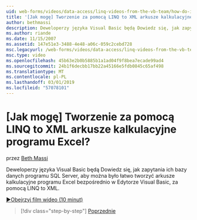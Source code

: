 ```yaml
---
uid: web-forms/videos/data-access/linq-videos-from-the-vb-team/how-do-i-create-excel-spreadsheets-using-linq-to-xml
title: '[Jak mogę] Tworzenie za pomocą LINQ to XML arkusze kalkulacyjne programu Excel? | Microsoft Docs'
author: bethmassi
description: Deweloperzy języka Visual Basic będą Dowiedz się, jak zapytania ich bazy danych programu SQL Server, aby można było łatwo tworzyć arkusze kalkulacyjne programu Excel bezpośrednio w Edytorze Visual Basic nam...
ms.author: riande
ms.date: 11/15/2007
ms.assetid: 147e51e3-3488-4e48-a06c-059c2cebd728
msc.legacyurl: /web-forms/videos/data-access/linq-videos-from-the-vb-team/how-do-i-create-excel-spreadsheets-using-linq-to-xml
msc.type: video
ms.openlocfilehash: 45b63e2b0b5885b1a1ad04f9f8bea7ecade99ad4
ms.sourcegitcommit: 24b1f6decbb17bb22a45166e5fdb0845c65af498
ms.translationtype: MT
ms.contentlocale: pl-PL
ms.lasthandoff: 03/01/2019
ms.locfileid: "57078101"
---
```

<a name="how-do-i-create-excel-spreadsheets-using-linq-to-xml"></a>[Jak mogę] Tworzenie za pomocą LINQ to XML arkusze kalkulacyjne programu Excel?
====================
przez [Beth Massi](https://github.com/bethmassi)

Deweloperzy języka Visual Basic będą Dowiedz się, jak zapytania ich bazy danych programu SQL Server, aby można było łatwo tworzyć arkusze kalkulacyjne programu Excel bezpośrednio w Edytorze Visual Basic, za pomocą LINQ to XML.

[&#9654;Obejrzyj film wideo (10 minut)](https://channel9.msdn.com/Blogs/ASP-NET-Site-Videos/how-do-i-create-excel-spreadsheets-using-linq-to-xml)

> [!div class="step-by-step"]
> [Poprzednie](how-do-i-create-xml-documents-from-sql-data.md)
